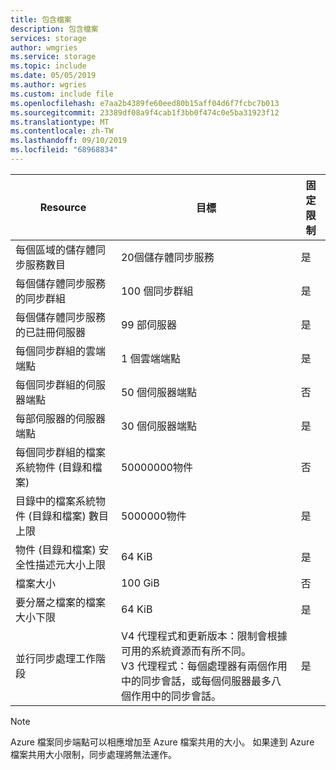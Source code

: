 ```yaml
---
title: 包含檔案
description: 包含檔案
services: storage
author: wmgries
ms.service: storage
ms.topic: include
ms.date: 05/05/2019
ms.author: wgries
ms.custom: include file
ms.openlocfilehash: e7aa2b4389fe60eed80b15aff04d6f7fcbc7b013
ms.sourcegitcommit: 23389df08a9f4cab1f3bb0f474c0e5ba31923f12
ms.translationtype: MT
ms.contentlocale: zh-TW
ms.lasthandoff: 09/10/2019
ms.locfileid: "68968834"
---
```

| Resource | 目標 | 固定限制 |
|----------|--------------|------------|
| 每個區域的儲存體同步服務數目 | 20個儲存體同步服務 | 是 |
| 每個儲存體同步服務的同步群組 | 100 個同步群組 | 是 |
| 每個儲存體同步服務的已註冊伺服器 | 99 部伺服器 | 是 |
| 每個同步群組的雲端端點 | 1 個雲端端點 | 是 |
| 每個同步群組的伺服器端點 | 50 個伺服器端點 | 否 |
| 每部伺服器的伺服器端點 | 30 個伺服器端點 | 是 |
| 每個同步群組的檔案系統物件 (目錄和檔案) | 50000000物件 | 否 |
| 目錄中的檔案系統物件 (目錄和檔案) 數目上限 | 5000000物件 | 是 |
| 物件 (目錄和檔案) 安全性描述元大小上限 | 64 KiB | 是 |
| 檔案大小 | 100 GiB | 否 |
| 要分層之檔案的檔案大小下限 | 64 KiB | 是 |
| 並行同步處理工作階段 | V4 代理程式和更新版本：限制會根據可用的系統資源而有所不同。 <BR> V3 代理程式：每個處理器有兩個作用中的同步會話，或每個伺服器最多八個作用中的同步會話。 | 是

> [!Note]  
> Azure 檔案同步端點可以相應增加至 Azure 檔案共用的大小。 如果達到 Azure 檔案共用大小限制，同步處理將無法運作。
